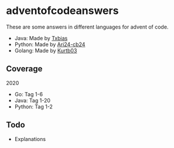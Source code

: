 # adventofcodeanswers
These are some answers in different languages for advent of code.

- Java: Made by [Txbias](https://github.com/Txbias "Profile")
- Python: Made by [Ari24-cb24](https://github.com/Ari24-cb24 "Profile")
- Golang: Made by [Kurtb03](https://github.com/KurtB03 "Profile")

## Coverage
2020
- Go: Tag 1-6
- Java: Tag 1-20
- Python: Tag 1-2
	
## Todo
- Explanations
